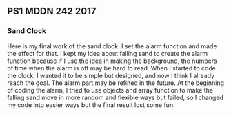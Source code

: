 ## PS1 MDDN 242 2017

### Sand Clock

Here is my final work of the sand clock. I set the alarm function and made the effect for that. I kept my idea about falling sand to create the alarm function because if I use the idea in making the background, the numbers of time when the alarm is off may be hard to read. When I started to code the clock, I wanted it to be simple but designed, and now I think I already reach the goal. The alarm part may be refined in the future. At the beginning of coding the alarm, I tried to use objects and array function to make the falling sand move in more random and flexible ways but failed, so I changed my code into easier ways but the final result lost some fun.